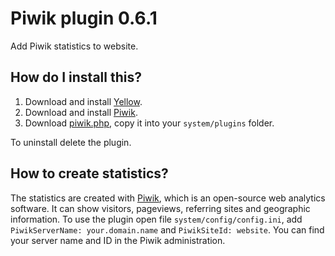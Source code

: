 Piwik plugin 0.6.1
==================
Add Piwik statistics to website.

How do I install this?
----------------------
1. Download and install [Yellow](https://github.com/datenstrom/yellow/).  
2. Download and install [Piwik](http://piwik.org/).  
3. Download [piwik.php](piwik.php?raw=true), copy it into your `system/plugins` folder.  

To uninstall delete the plugin.

How to create statistics?
-------------------------  
The statistics are created with [Piwik](http://piwik.org/), which is an open-source web analytics software. It can show visitors, pageviews, referring sites and geographic information. To use the plugin open file `system/config/config.ini`, add `PiwikServerName: your.domain.name` and `PiwikSiteId: website`. You can find your server name and ID in the Piwik administration.